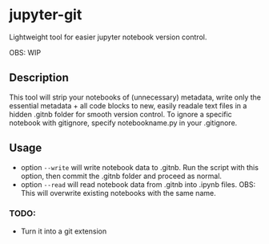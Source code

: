 # jupyter-git
Lightweight tool for easier jupyter notebook version control.

OBS: WIP

## Description
This tool will strip your notebooks of (unnecessary) metadata, write only the essential metadata + all code blocks to new, easily readale text files in a hidden .gitnb folder for smooth version control.
To ignore a specific notebook with gitignore, specify notebookname.py in your .gitignore.


## Usage
- option `--write` will write notebook data to .gitnb. Run the script with this option, then commit the .gitnb folder and proceed as normal.
- option `--read` will read notebook data from .gitnb into .ipynb files. OBS: This will overwrite existing notebooks with the same name.

### TODO:
- Turn it into a git extension

